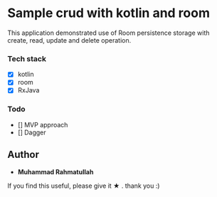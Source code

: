 # Sample crud with kotlin and room

This application demonstrated use of Room persistence storage with create, read, update and delete operation.

### Tech stack
* [x] kotlin
* [x] room
* [x] RxJava

### Todo
* [] MVP approach
* [] Dagger

## Author

* **Muhammad Rahmatullah**

If you find this useful, please give it ★ . thank you :)